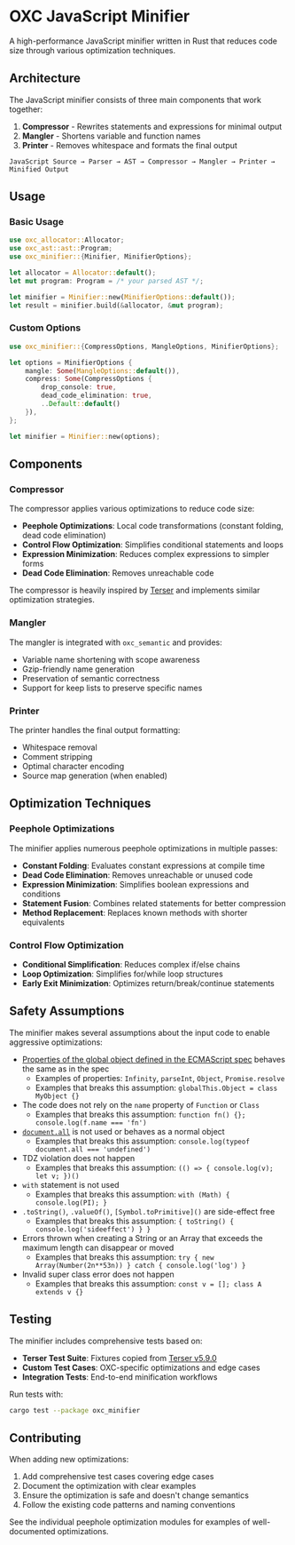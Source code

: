 # OXC JavaScript Minifier

A high-performance JavaScript minifier written in Rust that reduces code size through various optimization techniques.

## Architecture

The JavaScript minifier consists of three main components that work together:

1. **Compressor** - Rewrites statements and expressions for minimal output
2. **Mangler** - Shortens variable and function names 
3. **Printer** - Removes whitespace and formats the final output

```
JavaScript Source → Parser → AST → Compressor → Mangler → Printer → Minified Output
```

## Usage

### Basic Usage

```rust
use oxc_allocator::Allocator;
use oxc_ast::ast::Program;
use oxc_minifier::{Minifier, MinifierOptions};

let allocator = Allocator::default();
let mut program: Program = /* your parsed AST */;

let minifier = Minifier::new(MinifierOptions::default());
let result = minifier.build(&allocator, &mut program);
```

### Custom Options

```rust
use oxc_minifier::{CompressOptions, MangleOptions, MinifierOptions};

let options = MinifierOptions {
    mangle: Some(MangleOptions::default()),
    compress: Some(CompressOptions {
        drop_console: true,
        dead_code_elimination: true,
        ..Default::default()
    }),
};

let minifier = Minifier::new(options);
```

## Components

### Compressor

The compressor applies various optimizations to reduce code size:

- **Peephole Optimizations**: Local code transformations (constant folding, dead code elimination)
- **Control Flow Optimization**: Simplifies conditional statements and loops
- **Expression Minimization**: Reduces complex expressions to simpler forms
- **Dead Code Elimination**: Removes unreachable code

The compressor is heavily inspired by [Terser](https://github.com/terser/terser) and implements similar optimization strategies.

### Mangler

The mangler is integrated with `oxc_semantic` and provides:

- Variable name shortening with scope awareness
- Gzip-friendly name generation
- Preservation of semantic correctness
- Support for keep lists to preserve specific names

### Printer

The printer handles the final output formatting:
- Whitespace removal
- Comment stripping  
- Optimal character encoding
- Source map generation (when enabled)

## Optimization Techniques

### Peephole Optimizations

The minifier applies numerous peephole optimizations in multiple passes:

- **Constant Folding**: Evaluates constant expressions at compile time
- **Dead Code Elimination**: Removes unreachable or unused code
- **Expression Minimization**: Simplifies boolean expressions and conditions
- **Statement Fusion**: Combines related statements for better compression
- **Method Replacement**: Replaces known methods with shorter equivalents

### Control Flow Optimization

- **Conditional Simplification**: Reduces complex if/else chains
- **Loop Optimization**: Simplifies for/while loop structures
- **Early Exit Minimization**: Optimizes return/break/continue statements

## Safety Assumptions

The minifier makes several assumptions about the input code to enable aggressive optimizations:

- [Properties of the global object defined in the ECMAScript spec](https://tc39.es/ecma262/multipage/global-object.html#sec-global-object) behaves the same as in the spec
  - Examples of properties: `Infinity`, `parseInt`, `Object`, `Promise.resolve`
  - Examples that breaks this assumption: `globalThis.Object = class MyObject {}`
- The code does not rely on the `name` property of `Function` or `Class`
  - Examples that breaks this assumption: `function fn() {}; console.log(f.name === 'fn')`
- [`document.all`](https://tc39.es/ecma262/multipage/additional-ecmascript-features-for-web-browsers.html#sec-IsHTMLDDA-internal-slot) is not used or behaves as a normal object
  - Examples that breaks this assumption: `console.log(typeof document.all === 'undefined')`
- TDZ violation does not happen
  - Examples that breaks this assumption: `(() => { console.log(v); let v; })()`
- `with` statement is not used
  - Examples that breaks this assumption: `with (Math) { console.log(PI); }`
- `.toString()`, `.valueOf()`, `[Symbol.toPrimitive]()` are side-effect free
  - Examples that breaks this assumption: `{ toString() { console.log('sideeffect') } }`
- Errors thrown when creating a String or an Array that exceeds the maximum length can disappear or moved
  - Examples that breaks this assumption: `try { new Array(Number(2n**53n)) } catch { console.log('log') }`
- Invalid super class error does not happen
  - Examples that breaks this assumption: `const v = []; class A extends v {}`

## Testing

The minifier includes comprehensive tests based on:

- **Terser Test Suite**: Fixtures copied from [Terser v5.9.0](https://github.com/terser/terser/tree/v5.9.0/test/compress)
- **Custom Test Cases**: OXC-specific optimizations and edge cases
- **Integration Tests**: End-to-end minification workflows

Run tests with:
```bash
cargo test --package oxc_minifier
```

## Contributing

When adding new optimizations:

1. Add comprehensive test cases covering edge cases
2. Document the optimization with clear examples
3. Ensure the optimization is safe and doesn't change semantics
4. Follow the existing code patterns and naming conventions

See the individual peephole optimization modules for examples of well-documented optimizations.
